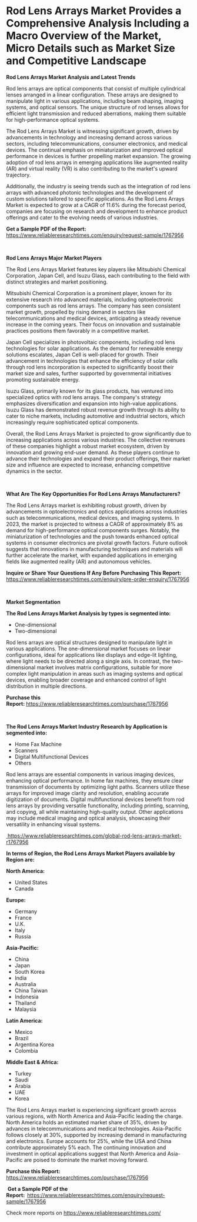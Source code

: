 <p><h1>Rod Lens Arrays Market Provides a Comprehensive Analysis Including a Macro Overview of the Market, Micro Details such as Market Size and Competitive Landscape</h1></p><p><strong>Rod Lens Arrays Market Analysis and Latest Trends</strong></p>
<p><p>Rod lens arrays are optical components that consist of multiple cylindrical lenses arranged in a linear configuration. These arrays are designed to manipulate light in various applications, including beam shaping, imaging systems, and optical sensors. The unique structure of rod lenses allows for efficient light transmission and reduced aberrations, making them suitable for high-performance optical systems.</p><p>The Rod Lens Arrays Market is witnessing significant growth, driven by advancements in technology and increasing demand across various sectors, including telecommunications, consumer electronics, and medical devices. The continual emphasis on miniaturization and improved optical performance in devices is further propelling market expansion. The growing adoption of rod lens arrays in emerging applications like augmented reality (AR) and virtual reality (VR) is also contributing to the market's upward trajectory.</p><p>Additionally, the industry is seeing trends such as the integration of rod lens arrays with advanced photonic technologies and the development of custom solutions tailored to specific applications. As the Rod Lens Arrays Market is expected to grow at a CAGR of 11.6% during the forecast period, companies are focusing on research and development to enhance product offerings and cater to the evolving needs of various industries.</p></p>
<p><strong>Get a Sample PDF of the Report:&nbsp;</strong> <a href="https://www.reliableresearchtimes.com/enquiry/request-sample/1767956?utm_campaign=3287&utm_medium=2&utm_source=Github&utm_content=ia&utm_term=06042025&utm_id=rod-lens-arrays">https://www.reliableresearchtimes.com/enquiry/request-sample/1767956</a></p>
<p>&nbsp;</p>
<p><strong>Rod Lens Arrays Major Market Players</strong></p>
<p><p>The Rod Lens Arrays Market features key players like Mitsubishi Chemical Corporation, Japan Cell, and Isuzu Glass, each contributing to the field with distinct strategies and market positioning.</p><p>Mitsubishi Chemical Corporation is a prominent player, known for its extensive research into advanced materials, including optoelectronic components such as rod lens arrays. The company has seen consistent market growth, propelled by rising demand in sectors like telecommunications and medical devices, anticipating a steady revenue increase in the coming years. Their focus on innovation and sustainable practices positions them favorably in a competitive market.</p><p>Japan Cell specializes in photovoltaic components, including rod lens technologies for solar applications. As the demand for renewable energy solutions escalates, Japan Cell is well-placed for growth. Their advancement in technologies that enhance the efficiency of solar cells through rod lens incorporation is expected to significantly boost their market size and sales, further supported by governmental initiatives promoting sustainable energy.</p><p>Isuzu Glass, primarily known for its glass products, has ventured into specialized optics with rod lens arrays. The company's strategy emphasizes diversification and expansion into high-value applications. Isuzu Glass has demonstrated robust revenue growth through its ability to cater to niche markets, including automotive and industrial sectors, which increasingly require sophisticated optical components.</p><p>Overall, the Rod Lens Arrays Market is projected to grow significantly due to increasing applications across various industries. The collective revenues of these companies highlight a robust market ecosystem, driven by innovation and growing end-user demand. As these players continue to advance their technologies and expand their product offerings, their market size and influence are expected to increase, enhancing competitive dynamics in the sector.</p></p>
<p>&nbsp;</p>
<p><strong>What Are The Key Opportunities For Rod Lens Arrays Manufacturers?</strong></p>
<p><p>The Rod Lens Arrays market is exhibiting robust growth, driven by advancements in optoelectronics and optics applications across industries such as telecommunications, medical devices, and imaging systems. In 2023, the market is projected to witness a CAGR of approximately 8% as demand for high-performance optical components surges. Notably, the miniaturization of technologies and the push towards enhanced optical systems in consumer electronics are pivotal growth factors. Future outlook suggests that innovations in manufacturing techniques and materials will further accelerate the market, with expanded applications in emerging fields like augmented reality (AR) and autonomous vehicles.</p></p>
<p><strong>Inquire or Share Your Questions If Any Before Purchasing This Report:</strong> <a href="https://www.reliableresearchtimes.com/enquiry/pre-order-enquiry/1767956?utm_campaign=3287&utm_medium=2&utm_source=Github&utm_content=ia&utm_term=06042025&utm_id=rod-lens-arrays">https://www.reliableresearchtimes.com/enquiry/pre-order-enquiry/1767956</a></p>
<p>&nbsp;</p>
<p><strong>Market Segmentation</strong></p>
<p><strong>The Rod Lens Arrays Market Analysis by types is segmented into:</strong></p>
<p><ul><li>One-dimensional</li><li>Two-dimensional</li></ul></p>
<p><p>Rod lens arrays are optical structures designed to manipulate light in various applications. The one-dimensional market focuses on linear configurations, ideal for applications like displays and edge-lit lighting, where light needs to be directed along a single axis. In contrast, the two-dimensional market involves matrix configurations, suitable for more complex light manipulation in areas such as imaging systems and optical devices, enabling broader coverage and enhanced control of light distribution in multiple directions.</p></p>
<p><strong>Purchase this Report:&nbsp;</strong><a href="https://www.reliableresearchtimes.com/purchase/1767956?utm_campaign=3287&utm_medium=2&utm_source=Github&utm_content=ia&utm_term=06042025&utm_id=rod-lens-arrays">https://www.reliableresearchtimes.com/purchase/1767956</a></p>
<p>&nbsp;</p>
<p><strong>The Rod Lens Arrays Market Industry Research by Application is segmented into:</strong></p>
<p><ul><li>Home Fax Machine</li><li>Scanners</li><li>Digital Multifunctional Devices</li><li>Others</li></ul></p>
<p><p>Rod lens arrays are essential components in various imaging devices, enhancing optical performance. In home fax machines, they ensure clear transmission of documents by optimizing light paths. Scanners utilize these arrays for improved image clarity and resolution, enabling accurate digitization of documents. Digital multifunctional devices benefit from rod lens arrays by providing versatile functionality, including printing, scanning, and copying, all while maintaining high-quality output. Other applications may include medical imaging and optical analysis, showcasing their versatility in enhancing visual systems.</p></p>
<p><a href="https://www.reliableresearchtimes.com/global-rod-lens-arrays-market-r1767956?utm_campaign=3287&utm_medium=2&utm_source=Github&utm_content=ia&utm_term=06042025&utm_id=rod-lens-arrays">&nbsp;https://www.reliableresearchtimes.com/global-rod-lens-arrays-market-r1767956</a></p>
<p><strong>In terms of Region, the Rod Lens Arrays Market Players available by Region are:</strong></p>
<p>
    <p> <strong> North America: </strong>
        <ul>
            <li>United States</li>
            <li>Canada</li>
        </ul>
        </p> 
    <p> <strong> Europe: </strong>
        <ul>
            <li>Germany</li>
            <li>France</li>
            <li>U.K.</li>
            <li>Italy</li>
            <li>Russia</li>
        </ul>
        </p> 
    <p> <strong> Asia-Pacific: </strong>
        <ul>
            <li>China</li>
            <li>Japan</li>
            <li>South Korea</li>
            <li>India</li>
            <li>Australia</li>
            <li>China Taiwan</li>
            <li>Indonesia</li>
            <li>Thailand</li>
            <li>Malaysia</li>
        </ul>
        </p> 
    <p> <strong> Latin America: </strong>
        <ul>
            <li>Mexico</li>
            <li>Brazil</li>
            <li>Argentina Korea</li>
            <li>Colombia</li>
        </ul>
        </p> 
    <p> <strong> Middle East & Africa: </strong>
        <ul>
            <li>Turkey</li>
            <li>Saudi</li>
            <li>Arabia</li>
            <li>UAE</li>
            <li>Korea</li>
        </ul>
    </p>
    </p>
<p><p>The Rod Lens Arrays market is experiencing significant growth across various regions, with North America and Asia-Pacific leading the charge. North America holds an estimated market share of 35%, driven by advances in telecommunications and medical technologies. Asia-Pacific follows closely at 30%, supported by increasing demand in manufacturing and electronics. Europe accounts for 25%, while the USA and China contribute approximately 5% each. The continuing innovation and investment in optical applications suggest that North America and Asia-Pacific are poised to dominate the market moving forward.</p></p>
<p><strong>Purchase this Report: </strong><a href="https://www.reliableresearchtimes.com/purchase/1767956?utm_campaign=3287&utm_medium=2&utm_source=Github&utm_content=ia&utm_term=06042025&utm_id=rod-lens-arrays">https://www.reliableresearchtimes.com/purchase/1767956</a></p>
<p>&nbsp;<strong>Get a Sample PDF of the Report:&nbsp;&nbsp;</strong><a href="https://www.reliableresearchtimes.com/enquiry/request-sample/1767956?utm_campaign=3287&utm_medium=2&utm_source=Github&utm_content=ia&utm_term=06042025&utm_id=rod-lens-arrays">https://www.reliableresearchtimes.com/enquiry/request-sample/1767956</a></p>
<p><strong></strong></p>
<p>Check more reports on <a href="https://www.reliableresearchtimes.com/?utm_campaign=3287&utm_medium=2&utm_source=Github&utm_content=ia&utm_term=06042025&utm_id=rod-lens-arrays">https://www.reliableresearchtimes.com/</a></p>